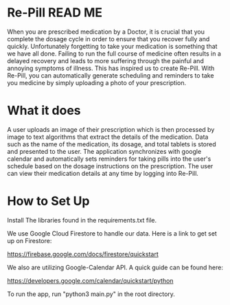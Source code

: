# Re-Pill READ ME

When you are prescribed medication by a Doctor, it is crucial that you complete the dosage cycle in order to ensure that you recover fully and quickly. Unfortunately forgetting to take your medication is something that we have all done. Failing to run the full course of medicine often results in a delayed recovery and leads to more suffering through the painful and annoying symptoms of illness. This has inspired us to create Re-Pill. With Re-Pill, you can automatically generate scheduling and reminders to take you medicine by simply uploading a photo of your prescription.


# What it does

A user uploads an image of their prescription which is then processed by image to text algorithms that extract the details of the medication. Data such as the name of the medication, its dosage, and total tablets is stored and presented to the user. The application synchronizes with google calendar and automatically sets reminders for taking pills into the user's schedule based on the dosage instructions on the prescription. The user can view their medication details at any time by logging into Re-Pill.

# How to Set Up

Install The libraries found in the requirements.txt file.

We use Google Cloud Firestore to handle our data. Here is a link to get set up on Firestore:

https://firebase.google.com/docs/firestore/quickstart

We also are utilizing Google-Calendar API. A quick guide can be found here:

https://developers.google.com/calendar/quickstart/python

To run the app, run "python3 main.py" in the root directory.

